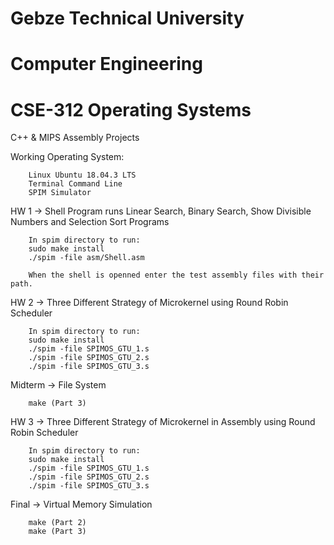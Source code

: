 # Gebze Technical University
# Computer Engineering
# CSE-312 Operating Systems

C++ & MIPS Assembly Projects 

Working Operating System:

        Linux Ubuntu 18.04.3 LTS
        Terminal Command Line
        SPIM Simulator

HW 1 -> Shell Program runs Linear Search, Binary Search, Show Divisible Numbers and Selection Sort Programs
        
        In spim directory to run:
        sudo make install
        ./spim -file asm/Shell.asm
        
        When the shell is openned enter the test assembly files with their path.

HW 2 -> Three Different Strategy of Microkernel using Round Robin Scheduler

        In spim directory to run:
        sudo make install
        ./spim -file SPIMOS_GTU_1.s
        ./spim -file SPIMOS_GTU_2.s
        ./spim -file SPIMOS_GTU_3.s
        
Midterm -> File System
        
        make (Part 3)
       
HW 3 -> Three Different Strategy of Microkernel in Assembly using Round Robin Scheduler

        In spim directory to run:
        sudo make install
        ./spim -file SPIMOS_GTU_1.s
        ./spim -file SPIMOS_GTU_2.s
        ./spim -file SPIMOS_GTU_3.s

Final -> Virtual Memory Simulation
        
        make (Part 2)
        make (Part 3)
